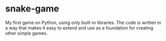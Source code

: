 # snake-game
My first game on Python, using only built-in libraries. The code is written in a way that makes it easy to extend and use as a foundation for creating other simple games.

